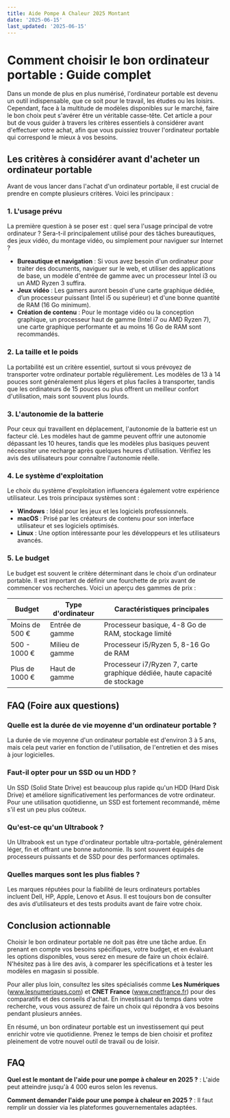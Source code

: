 ```yaml
---
title: Aide Pompe A Chaleur 2025 Montant
date: '2025-06-15'
last_updated: '2025-06-15'
---
```


# Comment choisir le bon ordinateur portable : Guide complet

Dans un monde de plus en plus numérisé, l'ordinateur portable est devenu un outil indispensable, que ce soit pour le travail, les études ou les loisirs. Cependant, face à la multitude de modèles disponibles sur le marché, faire le bon choix peut s'avérer être un véritable casse-tête. Cet article a pour but de vous guider à travers les critères essentiels à considérer avant d'effectuer votre achat, afin que vous puissiez trouver l'ordinateur portable qui correspond le mieux à vos besoins.

## Les critères à considérer avant d'acheter un ordinateur portable

Avant de vous lancer dans l'achat d'un ordinateur portable, il est crucial de prendre en compte plusieurs critères. Voici les principaux :

### 1. L'usage prévu

La première question à se poser est : quel sera l'usage principal de votre ordinateur ? Sera-t-il principalement utilisé pour des tâches bureautiques, des jeux vidéo, du montage vidéo, ou simplement pour naviguer sur Internet ? 

- **Bureautique et navigation** : Si vous avez besoin d'un ordinateur pour traiter des documents, naviguer sur le web, et utiliser des applications de base, un modèle d'entrée de gamme avec un processeur Intel i3 ou un AMD Ryzen 3 suffira.
- **Jeux vidéo** : Les gamers auront besoin d'une carte graphique dédiée, d’un processeur puissant (Intel i5 ou supérieur) et d'une bonne quantité de RAM (16 Go minimum).
- **Création de contenu** : Pour le montage vidéo ou la conception graphique, un processeur haut de gamme (Intel i7 ou AMD Ryzen 7), une carte graphique performante et au moins 16 Go de RAM sont recommandés.

### 2. La taille et le poids

La portabilité est un critère essentiel, surtout si vous prévoyez de transporter votre ordinateur portable régulièrement. Les modèles de 13 à 14 pouces sont généralement plus légers et plus faciles à transporter, tandis que les ordinateurs de 15 pouces ou plus offrent un meilleur confort d'utilisation, mais sont souvent plus lourds.

### 3. L'autonomie de la batterie

Pour ceux qui travaillent en déplacement, l'autonomie de la batterie est un facteur clé. Les modèles haut de gamme peuvent offrir une autonomie dépassant les 10 heures, tandis que les modèles plus basiques peuvent nécessiter une recharge après quelques heures d'utilisation. Vérifiez les avis des utilisateurs pour connaître l'autonomie réelle.

### 4. Le système d'exploitation

Le choix du système d'exploitation influencera également votre expérience utilisateur. Les trois principaux systèmes sont :

- **Windows** : Idéal pour les jeux et les logiciels professionnels.
- **macOS** : Prisé par les créateurs de contenu pour son interface utilisateur et ses logiciels optimisés.
- **Linux** : Une option intéressante pour les développeurs et les utilisateurs avancés.

### 5. Le budget

Le budget est souvent le critère déterminant dans le choix d'un ordinateur portable. Il est important de définir une fourchette de prix avant de commencer vos recherches. Voici un aperçu des gammes de prix :

| Budget            | Type d'ordinateur               | Caractéristiques principales                      |
|-------------------|----------------------------------|--------------------------------------------------|
| Moins de 500 €    | Entrée de gamme                  | Processeur basique, 4-8 Go de RAM, stockage limité |
| 500 - 1000 €      | Milieu de gamme                  | Processeur i5/Ryzen 5, 8-16 Go de RAM             |
| Plus de 1000 €    | Haut de gamme                    | Processeur i7/Ryzen 7, carte graphique dédiée, haute capacité de stockage |

## FAQ (Foire aux questions)

### Quelle est la durée de vie moyenne d'un ordinateur portable ?

La durée de vie moyenne d'un ordinateur portable est d'environ 3 à 5 ans, mais cela peut varier en fonction de l'utilisation, de l'entretien et des mises à jour logicielles.

### Faut-il opter pour un SSD ou un HDD ?

Un SSD (Solid State Drive) est beaucoup plus rapide qu'un HDD (Hard Disk Drive) et améliore significativement les performances de votre ordinateur. Pour une utilisation quotidienne, un SSD est fortement recommandé, même s'il est un peu plus coûteux.

### Qu'est-ce qu'un Ultrabook ?

Un Ultrabook est un type d'ordinateur portable ultra-portable, généralement léger, fin et offrant une bonne autonomie. Ils sont souvent équipés de processeurs puissants et de SSD pour des performances optimales.

### Quelles marques sont les plus fiables ?

Les marques réputées pour la fiabilité de leurs ordinateurs portables incluent Dell, HP, Apple, Lenovo et Asus. Il est toujours bon de consulter des avis d’utilisateurs et des tests produits avant de faire votre choix.

## Conclusion actionnable

Choisir le bon ordinateur portable ne doit pas être une tâche ardue. En prenant en compte vos besoins spécifiques, votre budget, et en évaluant les options disponibles, vous serez en mesure de faire un choix éclairé. N'hésitez pas à lire des avis, à comparer les spécifications et à tester les modèles en magasin si possible. 

Pour aller plus loin, consultez les sites spécialisés comme **Les Numériques** (www.lesnumeriques.com) et **CNET France** (www.cnetfrance.fr) pour des comparatifs et des conseils d'achat. En investissant du temps dans votre recherche, vous vous assurez de faire un choix qui répondra à vos besoins pendant plusieurs années.

En résumé, un bon ordinateur portable est un investissement qui peut enrichir votre vie quotidienne. Prenez le temps de bien choisir et profitez pleinement de votre nouvel outil de travail ou de loisir.

## FAQ
**Quel est le montant de l'aide pour une pompe à chaleur en 2025 ?**
: L'aide peut atteindre jusqu'à 4 000 euros selon les revenus.

**Comment demander l'aide pour une pompe à chaleur en 2025 ?**
: Il faut remplir un dossier via les plateformes gouvernementales adaptées.

<script type="application/ld+json">
{
  "@context": "https://schema.org",
  "@type": "FAQPage",
  "mainEntity": [
    {
      "@type": "Question",
      "name": "Quel est le montant de l'aide pour une pompe à chaleur en 2025 ?",
      "acceptedAnswer": {
        "@type": "Answer",
        "text": "L'aide peut atteindre jusqu'à 4 000 euros selon les revenus."
      }
    },
    {
      "@type": "Question",
      "name": "Comment demander l'aide pour une pompe à chaleur en 2025 ?",
      "acceptedAnswer": {
        "@type": "Answer",
        "text": "Il faut remplir un dossier via les plateformes gouvernementales adaptées."
      }
    }
  ]
}
</script>
